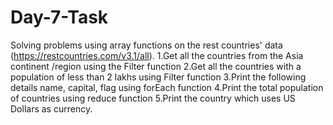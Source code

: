 # Day-7-Task

Solving problems using array functions on the rest countries' data (https://restcountries.com/v3.1/all).
 1.Get all the countries from the Asia continent /region using the Filter function
 2.Get all the countries with a population of less than 2 lakhs using Filter function
 3.Print the following details name, capital, flag using forEach function
 4.Print the total population of countries using reduce function
 5.Print the country which uses US Dollars as currency.
